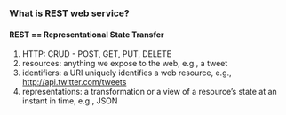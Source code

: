 ### What is REST web service?

#### REST == Representational State Transfer

1. HTTP: CRUD - POST, GET, PUT, DELETE
2. resources: anything we expose to the web, e.g., a tweet
3. identifiers: a URI uniquely identifies a web resource, e.g., http://api.twitter.com/tweets
4. representations: a transformation or a view of a resource’s state at an instant in time, e.g., JSON
